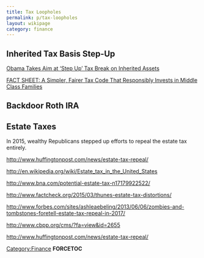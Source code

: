 ```yaml
---
title: Tax Loopholes
permalink: p/tax-loopholes
layout: wikipage
category: finance
---
```


Inherited Tax Basis Step-Up
---------------------------

[Obama Takes Aim at ‘Step Up’ Tax Break on Inherited Assets](http://blogs.wsj.com/totalreturn/2015/01/20/the-value-of-the-step-up-on-inherited-assets/)

[FACT SHEET: A Simpler, Fairer Tax Code That Responsibly Invests in Middle Class Families](https://www.whitehouse.gov/the-press-office/2015/01/17/fact-sheet-simpler-fairer-tax-code-responsibly-invests-middle-class-fami)

Backdoor Roth IRA
-----------------

Estate Taxes
------------

In 2015, wealthy Republicans stepped up efforts to repeal the estate tax entirely.

<http://www.huffingtonpost.com/news/estate-tax-repeal/>

<http://en.wikipedia.org/wiki/Estate_tax_in_the_United_States>

<http://www.bna.com/potential-estate-tax-n17179922522/>

<http://www.factcheck.org/2015/03/thunes-estate-tax-distortions/>

<http://www.forbes.com/sites/ashleaebeling/2013/06/06/zombies-and-tombstones-foretell-estate-tax-repeal-in-2017/>

<http://www.cbpp.org/cms/?fa=view&id=2655>

<http://www.huffingtonpost.com/news/estate-tax-repeal/>

[Category:Finance](/Category:Finance "wikilink") __FORCETOC__

